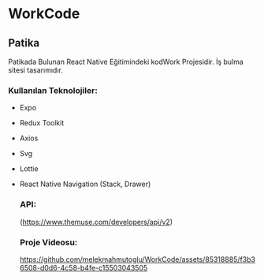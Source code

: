 # WorkCode

## Patika
Patikada Bulunan React Native Eğitimindeki kodWork Projesidir.
İş bulma sitesi tasarımıdır. 

### Kullanılan Teknolojiler: 
- Expo
- Redux Toolkit
- Axios
- Svg
- Lottie
- React Native Navigation (Stack, Drawer)

  ### API:
  (https://www.themuse.com/developers/api/v2)

  ### Proje Videosu:
  https://github.com/melekmahmutoglu/WorkCode/assets/85318885/f3b36508-d0d6-4c58-b4fe-c15503043505
